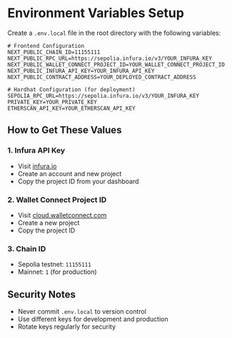 # Environment Variables Setup

Create a `.env.local` file in the root directory with the following variables:

```env
# Frontend Configuration
NEXT_PUBLIC_CHAIN_ID=11155111
NEXT_PUBLIC_RPC_URL=https://sepolia.infura.io/v3/YOUR_INFURA_KEY
NEXT_PUBLIC_WALLET_CONNECT_PROJECT_ID=YOUR_WALLET_CONNECT_PROJECT_ID
NEXT_PUBLIC_INFURA_API_KEY=YOUR_INFURA_API_KEY
NEXT_PUBLIC_CONTRACT_ADDRESS=YOUR_DEPLOYED_CONTRACT_ADDRESS

# Hardhat Configuration (for deployment)
SEPOLIA_RPC_URL=https://sepolia.infura.io/v3/YOUR_INFURA_KEY
PRIVATE_KEY=YOUR_PRIVATE_KEY
ETHERSCAN_API_KEY=YOUR_ETHERSCAN_API_KEY
```

## How to Get These Values

### 1. Infura API Key
- Visit [infura.io](https://infura.io)
- Create an account and new project
- Copy the project ID from your dashboard

### 2. Wallet Connect Project ID
- Visit [cloud.walletconnect.com](https://cloud.walletconnect.com)
- Create a new project
- Copy the project ID

### 3. Chain ID
- Sepolia testnet: `11155111`
- Mainnet: `1` (for production)

## Security Notes

- Never commit `.env.local` to version control
- Use different keys for development and production
- Rotate keys regularly for security
